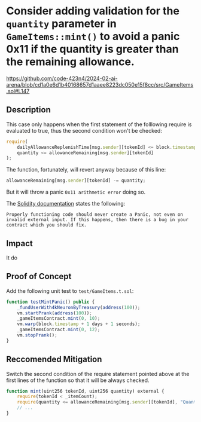 # Consider adding validation for the `quantity` parameter in `GameItems::mint()` to avoid a panic 0x11 if the quantity is greater than the remaining allowance.

https://github.com/code-423n4/2024-02-ai-arena/blob/cd1a0e6d1b40168657d1aaee8223dc050e15f8cc/src/GameItems.sol#L147

## Description

This case only happens when the first statement of the folllowing require is evaluated to true, thus the second condition won't be checked:

```js
require(
    dailyAllowanceReplenishTime[msg.sender][tokenId] <= block.timestamp || 
    quantity <= allowanceRemaining[msg.sender][tokenId]
);
```

The function, fortunately, will revert anyway because of this line:

```js
allowanceRemaining[msg.sender][tokenId] -= quantity;
```

But it will throw a panic `0x11 arithmetic error` doing so.

The [Solidity documentation](https://docs.soliditylang.org/en/v0.8.23/control-structures.html#panic-via-assert-and-error-via-require) states the following:

`Properly functioning code should never create a Panic, not even on invalid external input. If this happens, then there is a bug in your contract which you should fix.`

## Impact

It do

## Proof of Concept

Add the following unit test to `test/GameItems.t.sol`:

```js
function testMintPanic() public {
    _fundUserWith4kNeuronByTreasury(address(100));
    vm.startPrank(address(100));
    _gameItemsContract.mint(0, 10);
    vm.warp(block.timestamp + 1 days + 1 seconds);
    _gameItemsContract.mint(0, 12);
    vm.stopPrank();
}
```

## Reccomended Mitigation

Switch the second condition of the require statement pointed above at the first lines of the function so that it will be always checked.

```js
function mint(uint256 tokenId, uint256 quantity) external {
    require(tokenId < _itemCount);
    require(quantity <= allowanceRemaining[msg.sender][tokenId], "Quantity greater than allowance");
    // ...
}
```